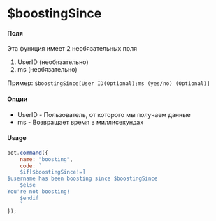 # $boostingSince

#### Поля

Эта функция имеет 2 необязательных поля  


1. UserID \(необязательно\)
2. ms \(необязательно\)

Пример: `$boostingSince[User ID(Optional);ms (yes/no) (Optional)]`

#### Опции

* UserID - Пользователь, от которого мы получаем данные
* ms - Возвращает время в миллисекундах

#### Usage

```javascript
bot.command({
    name: "boosting",
    code: `
    $if[$boostingSince!=]
$username has been boosting since $boostingSince
    $else
You're not boosting!
    $endif
    `
});
```

